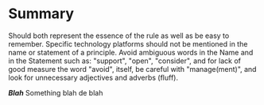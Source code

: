 # Summary

Should both represent the essence of the rule as well as be easy to remember. Specific technology platforms should not be mentioned in the name or statement of a principle. Avoid ambiguous words in the Name and in the Statement such as: "support", "open", "consider", and for lack of good measure the word "avoid", itself, be careful with "manage(ment)", and look for unnecessary adjectives and adverbs (fluff).

***Blah*** Something blah de blah